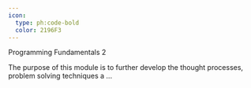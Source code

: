 ```yaml
---
icon:
  type: ph:code-bold
  color: 2196F3
---
```


Programming Fundamentals 2

The purpose of this module is to further develop the thought processes, problem solving techniques a ... 
